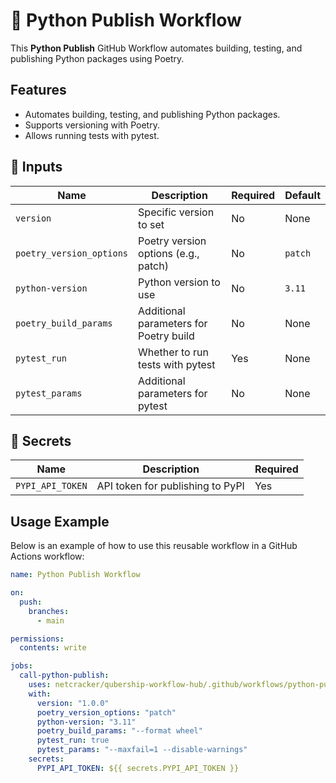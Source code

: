 # 🚀 Python Publish Workflow

This **Python Publish** GitHub Workflow automates building, testing, and publishing Python packages using Poetry.

## Features

- Automates building, testing, and publishing Python packages.
- Supports versioning with Poetry.
- Allows running tests with pytest.

## 📌 Inputs

| Name                   | Description                              | Required | Default  |
| ---------------------- | ---------------------------------------- | -------- | -------- |
| `version`              | Specific version to set                  | No       | None     |
| `poetry_version_options` | Poetry version options (e.g., patch)    | No       | `patch`  |
| `python-version`       | Python version to use                    | No       | `3.11`   |
| `poetry_build_params`  | Additional parameters for Poetry build   | No       | None     |
| `pytest_run`           | Whether to run tests with pytest         | Yes      | None     |
| `pytest_params`        | Additional parameters for pytest         | No       | None     |

## 📌 Secrets

| Name             | Description                              | Required |
| ---------------- | ---------------------------------------- | -------- |
| `PYPI_API_TOKEN` | API token for publishing to PyPI         | Yes      |

## Usage Example

Below is an example of how to use this reusable workflow in a GitHub Actions workflow:

```yaml
name: Python Publish Workflow

on:
  push:
    branches:
      - main

permissions:
  contents: write

jobs:
  call-python-publish:
    uses: netcracker/qubership-workflow-hub/.github/workflows/python-publish.yml@v1.0.7
    with:
      version: "1.0.0"
      poetry_version_options: "patch"
      python-version: "3.11"
      poetry_build_params: "--format wheel"
      pytest_run: true
      pytest_params: "--maxfail=1 --disable-warnings"
    secrets:
      PYPI_API_TOKEN: ${{ secrets.PYPI_API_TOKEN }}